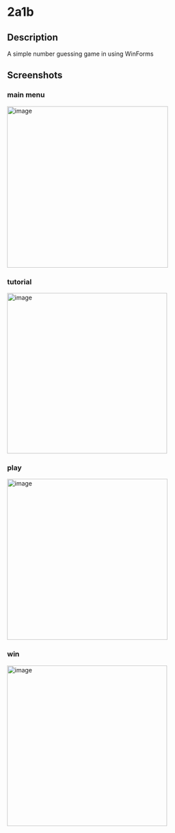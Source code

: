 # 2a1b
## Description
A simple number guessing game in using WinForms
## Screenshots
### main menu
<img width="376" alt="image" src="https://user-images.githubusercontent.com/60816759/148637956-bb9f7721-f482-4d00-8aea-975e45a799b4.png">

### tutorial
<img width="374" alt="image" src="https://user-images.githubusercontent.com/60816759/148637994-399aacb4-70ef-445c-a843-67b4edb03170.png">

### play
<img width="375" alt="image" src="https://user-images.githubusercontent.com/60816759/148638032-456ce0eb-84c0-424f-ac4c-96243a974b8d.png">

### win
<img width="374" alt="image" src="https://user-images.githubusercontent.com/60816759/148638089-7734727d-5dfc-4630-a2b6-f844fd296532.png">


